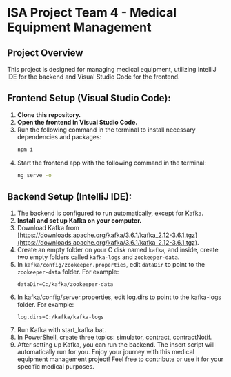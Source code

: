 # ISA Project Team 4 - Medical Equipment Management

## Project Overview
This project is designed for managing medical equipment, utilizing IntelliJ IDE for the backend and Visual Studio Code for the frontend.

## Frontend Setup (Visual Studio Code):
1. **Clone this repository.**
2. **Open the frontend in Visual Studio Code.**
3. Run the following command in the terminal to install necessary dependencies and packages:
    ```bash
    npm i
    ```
4. Start the frontend app with the following command in the terminal:
    ```bash
    ng serve -o
    ```

## Backend Setup (IntelliJ IDE):
1. The backend is configured to run automatically, except for Kafka.
2. **Install and set up Kafka on your computer.**
3. Download Kafka from [https://downloads.apache.org/kafka/3.6.1/kafka_2.12-3.6.1.tgz](https://downloads.apache.org/kafka/3.6.1/kafka_2.12-3.6.1.tgz).
4. Create an empty folder on your C disk named `kafka`, and inside, create two empty folders called `kafka-logs` and `zookeeper-data`.
5. In `kafka/config/zookeeper.properties`, edit `dataDir` to point to the `zookeeper-data` folder. For example:
   ```properties
   dataDir=C:/kafka/zookeeper-data
6. In kafka/config/server.properties, edit log.dirs to point to the kafka-logs folder. For example:
   ```properties
   log.dirs=C:/kafka/kafka-logs
7. Run Kafka with start_kafka.bat.
8. In PowerShell, create three topics: simulator, contract, contractNotif.
9. After setting up Kafka, you can run the backend. The insert script will automatically run for you.
Enjoy your journey with this medical equipment management project! Feel free to contribute or use it for your specific medical purposes.
